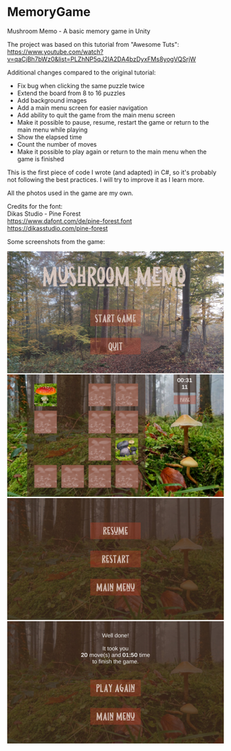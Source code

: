 # MemoryGame
Mushroom Memo - A basic memory game in Unity

The project was based on this tutorial from "Awesome Tuts": https://www.youtube.com/watch?v=qaCjBh7bWz0&list=PLZhNP5qJ2IA2DA4bzDyxFMs8yogVQSrjW

Additional changes compared to the original tutorial:
  * Fix bug when clicking the same puzzle twice
  * Extend the board from 8 to 16 puzzles
  * Add background images
  * Add a main menu screen for easier navigation
  * Add ability to quit the game from the main menu screen
  * Make it possible to pause, resume, restart the game or return to the main menu while playing
  * Show the elapsed time
  * Count the number of moves
  * Make it possible to play again or return to the main menu when the game is finished

This is the first piece of code I wrote (and adapted) in C#, so it's probably not following the best practices. I will try to improve it as I learn more.

All the photos used in the game are my own.

Credits for the font:  
Dikas Studio - Pine Forest  
https://www.dafont.com/de/pine-forest.font  
https://dikasstudio.com/pine-forest

Some screenshots from the game:

![alt text](./Misc/MainMenu.jpg "Main Menu")
![alt text](./Misc/GamePlay.jpg "Gameplay")
![alt text](./Misc/PauseMenu.jpg "Pause Menu")
![alt text](./Misc/FinishScreen.jpg "Finish Screen")
